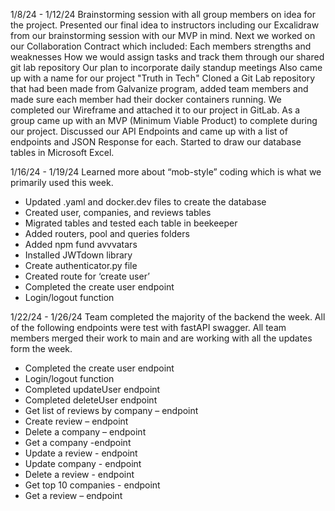 1/8/24 - 1/12/24
Brainstorming session with all group members on idea for the project.
Presented our final idea to instructors including our Excalidraw from our brainstorming session with our MVP in mind.
Next we worked on our Collaboration Contract which included:
Each members strengths and weaknesses
How we would assign tasks and track them through our shared git lab repository
Our plan to incorporate daily standup meetings
Also came up with a name for our project "Truth in Tech"
Cloned a Git Lab repository that had been made from Galvanize program, added team members and made sure each
member had their docker containers running.
We completed our Wireframe and attached it to our project in GitLab.
As a group came up with an MVP (Minimum Viable Product) to complete during our project.
Discussed our API Endpoints and came up with a list of endpoints and JSON Response for each.
Started to draw our database tables in Microsoft Excel.


1/16/24 - 1/19/24
Learned more about “mob-style” coding which is what we primarily used this week.
-	Updated .yaml and docker.dev files to create the database
-	Created user, companies, and reviews tables
-	Migrated tables and tested each table in beekeeper
-   Added routers, pool and queries folders
-   Added npm fund avvvatars
-	Installed JWTdown library
-	Create authenticator.py file
-	Created route for ‘create user’
-	Completed the create user endpoint
-	Login/logout function


1/22/24 - 1/26/24
Team completed the majority of the backend the week. All of the following endpoints were test with fastAPI
swagger. All team members merged their work to main and are working with all the updates form the week.
- Completed the create user endpoint
- Login/logout function
- Completed updateUser endpoint
- Completed deleteUser endpoint
- Get list of reviews by company – endpoint
- Create review – endpoint
- Delete a company – endpoint
- Get a company -endpoint
- Update a review - endpoint
- Update company - endpoint
- Delete a review - endpoint
- Get top 10 companies - endpoint
- Get a review – endpoint
